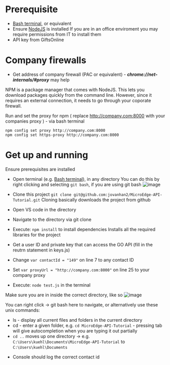 # Prerequisite
* [Bash terminal](https://gitforwindows.org/), or equivalent 
* Ensure [NodeJS](https://nodejs.org/en/) is installed
If you are in an office enviroment you may require permissions from IT to install them
* API key from GiftsOnline
# Company firewalls
* Get address of company firewall (PAC or equivalent) - ***chrome://net-internals/#proxy*** may help

NPM is a package manager that comes with NodeJS. This lets you download packages quickly from the command line. However, since it requires an external connection, it needs to go through your coporate firewall.

Run and set the proxy for npm  ( replace http://company.com:8000 with your companies proxy ) - via bash terminal
```
npm config set proxy http://company.com:8000
npm config set https-proxy http://company.com:8000
```
# Get up and running
Ensure prerequisites are installed
- Open terminal (e.g. [Bash terminal](https://gitforwindows.org/)), in any directory
You can do this by right clicking and selecting `git bash`, if you are using git bash
![image](https://user-images.githubusercontent.com/2521843/43067963-eb9a134c-8e60-11e8-8778-919911c97b48.png)


- Clone this project `git clone git@github.com:jovanhan2/MicroEdge-API-Tutorial.git`
Cloning basically downloads the project from github

- Open VS code in the directory
- Navigate to the directory via git clone 
- Execute: `npm install` to install dependencies
Installs all the required libraries for the project

- Get a user ID and private key that can access the GO API (fill in the reutrn statement in keys.js)
- Change ```var contactId = "149"``` on line 7 to any contact ID
- Set ```var proxyUrl = "http://company.com:8000"``` on line 25 to your company proxy 
- Execute: `node test.js` in the terminal 

Make sure you are in inside the correct directory, like so 
![image](https://user-images.githubusercontent.com/2521843/43067874-a7b71594-8e60-11e8-8448-b148d3f6103b.png)

You can right click -> git bash here to navigate, or alternatively use these unix commands:
* ls - display all current files and folders in the current directory
* cd - enter a given folder, e.g. `cd MicroEdge-API-Tutorial` - pressing tab will give autocompletion when you are typing it out partially
* `cd ..` moves up one directory -> e.g. `C:\Users\kuehl\Documents\MicroEdge-API-Tutorial` to `C:\Users\kuehl\Documents`


- Console should log the correct contact id


